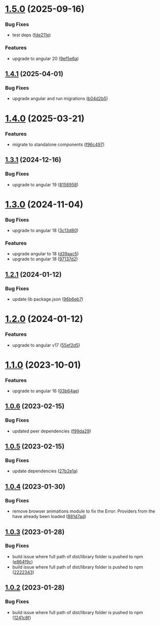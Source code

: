 # [1.5.0](https://github.com/uzenith360/ngx-navigation-animation/compare/v1.4.1...v1.5.0) (2025-09-16)


### Bug Fixes

* test deps ([fde211e](https://github.com/uzenith360/ngx-navigation-animation/commit/fde211e8c398d48d6131b146c3c06707485a8cd5))


### Features

* upgrade to angular 20 ([9ef5e6a](https://github.com/uzenith360/ngx-navigation-animation/commit/9ef5e6ad3a28dd58ec41cae14641b992af6fea88))

## [1.4.1](https://github.com/uzenith360/ngx-navigation-animation/compare/v1.4.0...v1.4.1) (2025-04-01)


### Bug Fixes

* upgrade angular and run migrations ([b04d2b5](https://github.com/uzenith360/ngx-navigation-animation/commit/b04d2b5dce42329711bd023741350dd475c2d548))

# [1.4.0](https://github.com/uzenith360/ngx-navigation-animation/compare/v1.3.1...v1.4.0) (2025-03-21)


### Features

* migrate to standalone components ([f96c497](https://github.com/uzenith360/ngx-navigation-animation/commit/f96c497299fb7f5f21972d4b25c8b2d2c9355792))

## [1.3.1](https://github.com/uzenith360/ngx-navigation-animation/compare/v1.3.0...v1.3.1) (2024-12-16)


### Bug Fixes

* upgrade to angular 19 ([8158958](https://github.com/uzenith360/ngx-navigation-animation/commit/8158958d6a503a3d421f2b3cef58afea323a89af))

# [1.3.0](https://github.com/uzenith360/ngx-navigation-animation/compare/v1.2.1...v1.3.0) (2024-11-04)


### Bug Fixes

* upgrade to angular 18 ([3c13d80](https://github.com/uzenith360/ngx-navigation-animation/commit/3c13d80ec494af120472e8cb787fdb23baa0eb8f))


### Features

* upgrade angular to 18 ([d39aac5](https://github.com/uzenith360/ngx-navigation-animation/commit/d39aac50bdbb2e6b4fba8db2fde6857a36668645))
* upgrade to angular 18 ([97137d2](https://github.com/uzenith360/ngx-navigation-animation/commit/97137d22d2f740615667d18c56e493992ffe77d1))

## [1.2.1](https://github.com/uzenith360/ngx-navigation-animation/compare/v1.2.0...v1.2.1) (2024-01-12)


### Bug Fixes

* update lib package.json ([96b6eb7](https://github.com/uzenith360/ngx-navigation-animation/commit/96b6eb733de861d9c9bee231fbe0116a4d9d88fa))

# [1.2.0](https://github.com/uzenith360/ngx-navigation-animation/compare/v1.1.0...v1.2.0) (2024-01-12)


### Features

* upgrade to angular v17 ([55ef2d5](https://github.com/uzenith360/ngx-navigation-animation/commit/55ef2d5f8e4b62ed48b912ea191cc4025102a472))

# [1.1.0](https://github.com/uzenith360/ngx-navigation-animation/compare/v1.0.6...v1.1.0) (2023-10-01)


### Features

* upgrade to angular 16 ([03b64ae](https://github.com/uzenith360/ngx-navigation-animation/commit/03b64ae162c3d448f9f03b78205351eb5c6cc9de))

## [1.0.6](https://github.com/uzenith360/ngx-navigation-animation/compare/v1.0.5...v1.0.6) (2023-02-15)


### Bug Fixes

* updated peer dependencies ([f99da29](https://github.com/uzenith360/ngx-navigation-animation/commit/f99da29362e04cb7a3892c09ae13f8ccfc285c50))

## [1.0.5](https://github.com/uzenith360/ngx-navigation-animation/compare/v1.0.4...v1.0.5) (2023-02-15)


### Bug Fixes

* update dependencies ([27b2e1a](https://github.com/uzenith360/ngx-navigation-animation/commit/27b2e1a1035cb1f9d368c4a3acee631c6da27741))

## [1.0.4](https://github.com/uzenith360/ngx-navigation-animation/compare/v1.0.3...v1.0.4) (2023-01-30)


### Bug Fixes

* remove browser animations module to fix the Error: Providers from the  have already been loaded ([881d7ad](https://github.com/uzenith360/ngx-navigation-animation/commit/881d7ad25e0c6b5a8e9864758f2b537c4fc125c4))

## [1.0.3](https://github.com/uzenith360/ngx-navigation-animation/compare/v1.0.2...v1.0.3) (2023-01-28)


### Bug Fixes

* build issue where full path of dist/library folder is pushed to npm ([e864f9c](https://github.com/uzenith360/ngx-navigation-animation/commit/e864f9ceae8c2769d88ea8144e827e2b2471d0df))
* build issue where full path of dist/library folder is pushed to npm ([2222343](https://github.com/uzenith360/ngx-navigation-animation/commit/22223431be94dd1d76f8037d8c24a7655c7b1a41))

## [1.0.2](https://github.com/uzenith360/ngx-navigation-animation/compare/v1.0.1...v1.0.2) (2023-01-28)


### Bug Fixes

* build issue where full path of dist/library folder is pushed to npm ([1241c8f](https://github.com/uzenith360/ngx-navigation-animation/commit/1241c8ffa7e5398b9514284c2717a89246d7c28b))
